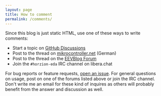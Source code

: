 ```yaml
---
layout: page
title: How to comment
permalink: /comments/
---
```


Since this blog is just static HTML, use one of these ways to write comments:
 - Start a topic on [GitHub Discussions](https://github.com/horizon-eda/horizon/discussions/)
 - Post to the thread on [mikrocontroller.net](https://www.mikrocontroller.net/topic/417908) (German)
 - Post to the thread on the [EEVBlog Forum](https://www.eevblog.com/forum/eda/horizon-eda-version-1-0!/new/)
 - Join the `#horzion-eda` IRC channel on libera.chat

For bug reports or feature requests, [open an 
issue](https://github.com/horizon-eda/horizon/issues). For general 
questions on usage, post on one of the forums listed above or join the 
IRC channel. Don't write me an email for these kind of inquires as 
others will probably benefit from the answer and discussion as well.
